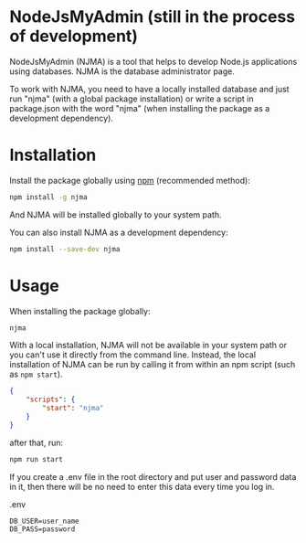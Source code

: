 # NodeJsMyAdmin (still in the process of development)

<!-- <p align="center">
  <img src="#" alt="NodeJsMyAdmin Logo">
</p> -->

NodeJsMyAdmin (NJMA) is a tool that helps to develop Node.js applications using databases. NJMA is the database administrator page.

To work with NJMA, you need to have a locally installed database and just run "njma" (with a global package installation) or write a script in package.json with the word "njma" (when installing the package as a development dependency).


# Installation

Install the package globally using [npm](http://npmjs.org ) (recommended method):

```bash
npm install -g njma
```

And NJMA will be installed globally to your system path.

You can also install NJMA as a development dependency:

```bash
npm install --save-dev njma
```


# Usage

When installing the package globally:

```bash
njma
```

With a local installation, NJMA will not be available in your system path or you can't use it directly from the command line. Instead, the local installation of NJMA can be run by calling it from within an npm script (such as `npm start`).


```json
{
    "scripts": {
        "start": "njma"
    }
}
```

after that, run:

```bash
npm run start
```


If you create a .env file in the root directory and put user and password data in it, then there will be no need to enter this data every time you log in.

.env
```env
DB_USER=user_name
DB_PASS=password
```